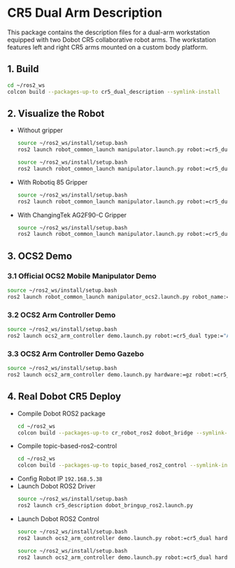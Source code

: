 # CR5 Dual Arm Description

This package contains the description files for a dual-arm workstation equipped with two Dobot CR5 collaborative robot arms. The workstation features left and right CR5 arms mounted on a custom body platform.

## 1. Build

```bash
cd ~/ros2_ws
colcon build --packages-up-to cr5_dual_description --symlink-install
```

## 2. Visualize the Robot

* Without gripper
    ```bash
    source ~/ros2_ws/install/setup.bash
    ros2 launch robot_common_launch manipulator.launch.py robot:=cr5_dual
    ```
    ```bash
    source ~/ros2_ws/install/setup.bash
    ros2 launch robot_common_launch manipulator.launch.py robot:=cr5_dual collider:=simple
    ```
* With Robotiq 85 Gripper
    ```bash
    source ~/ros2_ws/install/setup.bash
    ros2 launch robot_common_launch manipulator.launch.py robot:=cr5_dual type:="robotiq85"
    ```

* With ChangingTek AG2F90-C Gripper
  ```bash
  source ~/ros2_ws/install/setup.bash
  ros2 launch robot_common_launch manipulator.launch.py robot:=cr5_dual type:="AG2F90-C-Soft"
  ```

## 3. OCS2 Demo
### 3.1 Official OCS2 Mobile Manipulator Demo

```bash
source ~/ros2_ws/install/setup.bash
ros2 launch robot_common_launch manipulator_ocs2.launch.py robot_name:=cr5_dual
```

### 3.2 OCS2 Arm Controller Demo
```bash
source ~/ros2_ws/install/setup.bash
ros2 launch ocs2_arm_controller demo.launch.py robot:=cr5_dual type:="AG2F90-C-Soft"
```


### 3.3 OCS2 Arm Controller Demo Gazebo
```bash
source ~/ros2_ws/install/setup.bash
ros2 launch ocs2_arm_controller demo.launch.py hardware:=gz robot:=cr5_dual world:=warehouse
```

## 4. Real Dobot CR5 Deploy

* Compile Dobot ROS2 package
  ```bash
  cd ~/ros2_ws
  colcon build --packages-up-to cr_robot_ros2 dobot_bridge --symlink-install
  ```
* Compile topic-based-ros2-control
  ```bash
  cd ~/ros2_ws
  colcon build --packages-up-to topic_based_ros2_control --symlink-install
  ```
* Config Robot IP
  `192.168.5.38`
* Launch Dobot ROS2 Driver
  ```bash
  source ~/ros2_ws/install/setup.bash
  ros2 launch cr5_description dobot_bringup_ros2.launch.py 
  ```
* Launch Dobot ROS2 Control
  ```bash
  source ~/ros2_ws/install/setup.bash
  ros2 launch ocs2_arm_controller demo.launch.py robot:=cr5_dual hardware:=real type:=AG2F90-C-Soft
  ```
    ```bash
  source ~/ros2_ws/install/setup.bash
  ros2 launch ocs2_arm_controller demo.launch.py robot:=cr5_dual hardware:=real
  ```